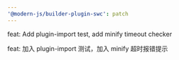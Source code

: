 ```yaml
---
'@modern-js/builder-plugin-swc': patch
---
```


feat: Add plugin-import test, add minify timeout checker

feat: 加入 plugin-import 测试，加入 minify 超时报错提示
